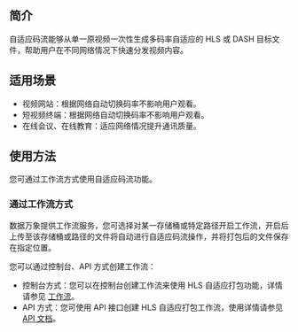 ## 简介

自适应码流能够从单一原视频一次性生成多码率自适应的 HLS 或 DASH 目标文件，帮助用户在不同网络情况下快速分发视频内容。

## 适用场景

- 视频网站：根据网络自动切换码率不影响用户观看。
- 短视频终端：根据网络自动切换码率不影响用户观看。
- 在线会议、在线教育：适应网络情况提升通讯质量。

## 使用方法

您可通过工作流方式使用自适应码流功能。

### 通过工作流方式

数据万象提供工作流服务，您可选择对某一存储桶或特定路径开启工作流，开启后上传至该存储桶或路径的文件将自动进行自适应码流操作，并将打包后的文件保存在指定位置。

您可以通过控制台、API 方式创建工作流：

- 控制台方式：您可以在控制台创建工作流来使用 HLS 自适应打包功能，详情请参见 [工作流](https://cloud.tencent.com/document/product/460/46488)。
- API 方式：您可使用 API 接口创建 HLS 自适应打包工作流，使用详情请参见 [API 文档](https://cloud.tencent.com/document/product/460/45945)。

